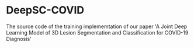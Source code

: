 # DeepSC-COVID
The source code of the training implememtation of our paper 'A Joint Deep Learning Model of 3D Lesion Segmentation and Classification for COVID-19 Diagnosis'
